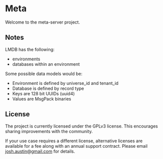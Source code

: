 # Meta

Welcome to the meta-server project.

## Notes

LMDB has the following:
- environments
- databases within an environment

Some possible data models would be:

- Environment is defined by universe_id and tenant_id
- Database is defined by record type
- Keys are 128 bit UUIDs (uuid4)
- Values are MsgPack binaries

## License

The project is currently licensed under the GPLv3 license. This encourages
sharing improvements with the community.

If your use case requires a different license, alternative licenses are
available for a fee along with an annual support contract. Please email
josh.austin@gmail.com for details.
